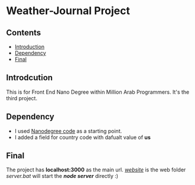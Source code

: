 # Weather-Journal Project

## Contents
- [Introduction](https://github.com/tarikgad/TG-FEND-04-NLP-Evaluation#Introduction)
- [Dependency](https://github.com/tarikgad/TG-FEND-04-NLP-Evaluation#Dependency)
- [Final](https://github.com/tarikgad/TG-FEND-04-NLP-Evaluation#Final)


## Introdcution
This is for Front End Nano Degree within Million Arab Programmers. It's the third project.

## Dependency
- I used [Nanodegree code](https://github.com/tarikgad/fend/tree/refresh-2019/projects/evaluate-news-nlp) as a starting point.
- I added a field for country code with dafualt value of **us**

## Final
The project has **localhost:3000** as the main url. [_website_](website/) is the web folder
_server.bat_ will start the **_node server_** directly :)
